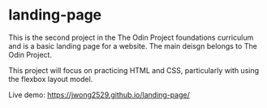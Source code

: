 # landing-page
This is the second project in the The Odin Project foundations curriculum and is a basic landing page for a website. The main deisgn belongs to The Odin Project. 

This project will focus on practicing HTML and CSS, particularly with using the flexbox layout model.

Live demo: https://jwong2529.github.io/landing-page/
